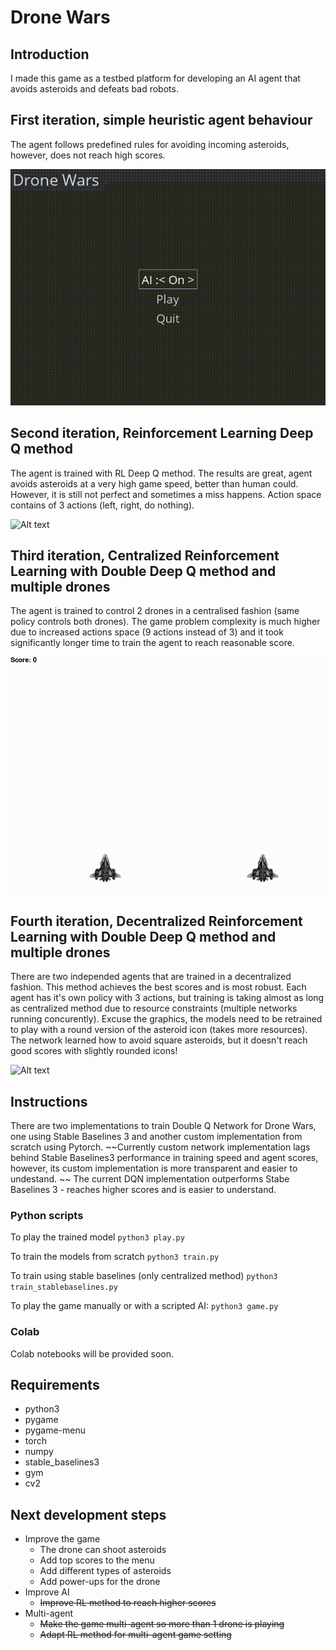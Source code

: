 # Drone Wars

## Introduction 
I made this game as a testbed platform for developing an AI agent that avoids asteroids and defeats bad robots. 

## First iteration, simple heuristic agent behaviour 
The agent follows predefined rules for avoiding incoming asteroids, however, does not reach high scores. 

![Alt text](images/gameplay.gif "Gameplay")


## Second iteration, Reinforcement Learning Deep Q method
The agent is trained with RL Deep Q method. The results are great, agent avoids asteroids at a very high game speed, better than human could. However, it is still not perfect and sometimes a miss happens. Action space contains of 3 actions (left, right, do nothing).


![Alt text](images/gameplay_rl.gif "Gameplay_RL")


## Third iteration, Centralized Reinforcement Learning with Double Deep Q method and multiple drones
The agent is trained to control 2 drones in a centralised fashion (same policy controls both drones). The game problem complexity is much higher due to increased actions space (9 actions instead of 3) and it took significantly longer time to train the agent to reach reasonable score.


![Alt text](images/gameplay_rl_2.gif "Gameplay_Multi_Agent_RL")


## Fourth iteration, Decentralized Reinforcement Learning with Double Deep Q method and multiple drones
There are two independed agents that are trained in a decentralized fashion. This method achieves the best scores and is most robust. Each agent has it's own policy with 3 actions, but training is taking almost as long as centralized method due to resource constraints (multiple networks running concurently). 
Excuse the graphics, the models need to be retrained to play with a round version of the asteroid icon (takes more resources). The network learned how to avoid square asteroids, but it doesn't reach good scores with slightly rounded icons! 

![Alt text](images/gameplay_rl_3.gif "Gameplay_Multi_Agent_RL")


## Instructions 

There are two implementations to train Double Q Network for Drone Wars, one using Stable Baselines 3 and another custom implementation from scratch using Pytorch. ~~Currently custom network implementation lags behind Stable Baselines3 performance in training speed and agent scores, however, its custom implementation is more transparent and easier to undestand. ~~ The current DQN implementation outperforms Stabe Baselines 3 - reaches higher scores and is easier to understand.  


### Python scripts
To play the trained model
`python3 play.py`

To train the models from scratch
`python3 train.py`

To train using stable baselines (only centralized method)
`python3 train_stablebaselines.py`

To play the game manually or with a scripted AI: 
`python3 game.py`


### Colab 
Colab notebooks will be provided soon.


## Requirements
* python3
* pygame
* pygame-menu
* torch
* numpy
* stable_baselines3
* gym
* cv2


## Next development steps
* Improve the game 
    * The drone can shoot asteroids
    * Add top scores to the menu
    * Add different types of asteroids
    * Add power-ups for the drone
* Improve AI
    * ~~Improve RL method to reach higher scores~~
* Multi-agent 
    * ~~Make the game multi-agent so more than 1 drone is playing~~
    * ~~Adapt RL method for multi-agent game setting~~





